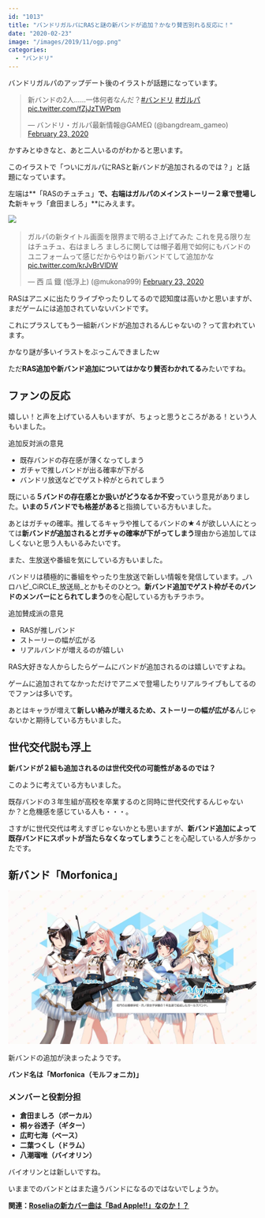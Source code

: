 ```yaml
---
id: "1013"
title: "バンドリガルパにRASと謎の新バンドが追加？かなり賛否別れる反応に！"
date: "2020-02-23"
image: "/images/2019/11/ogp.png"
categories: 
  - "バンドリ"
---
```


バンドリガルパのアップデート後のイラストが話題になっています。

<blockquote class="twitter-tweet"><p lang="ja" dir="ltr">新バンドの2人……一体何者なんだ？<a href="https://twitter.com/hashtag/%E3%83%90%E3%83%B3%E3%83%89%E3%83%AA?src=hash&amp;ref_src=twsrc%5Etfw">#バンドリ</a> <a href="https://twitter.com/hashtag/%E3%82%AC%E3%83%AB%E3%83%91?src=hash&amp;ref_src=twsrc%5Etfw">#ガルパ</a> <a href="https://t.co/fZjJzTWPpm">pic.twitter.com/fZjJzTWPpm</a></p>— バンドリ・ガルパ最新情報@GAMEΩ (@bangdream_gameo) <a href="https://twitter.com/bangdream_gameo/status/1231442749053734914?ref_src=twsrc%5Etfw">February 23, 2020</a></blockquote>
<script async src="https://platform.twitter.com/widgets.js" charset="utf-8"></script>

かすみとゆきなと、あと二人いるのがわかると思います。

このイラストで「ついにガルパにRASと新バンドが追加されるのでは？」と話題になっています。

左端は**「RASのチュチュ」**で、右端はガルパのメインストーリー２章で登場した**新キャラ「倉田ましろ」**にみえます。

![](https://pbs.twimg.com/media/ERcGqTpUcAM0Cnh?format=jpg&name=large)

<blockquote class="twitter-tweet"><p lang="ja" dir="ltr">ガルパの新タイトル画面を限界まで明るさ上げてみた これを見る限り左はチュチュ、右はましろ ましろに関しては帽子着用で如何にもバンドのユニフォームって感じだからやはり新バンドてして追加かな <a href="https://t.co/krJvBrVlDW">pic.twitter.com/krJvBrVlDW</a></p>— 西 瓜 鐡 (低浮上) (@mukona999) <a href="https://twitter.com/mukona999/status/1231428876623966209?ref_src=twsrc%5Etfw">February 23, 2020</a></blockquote>
<script async src="https://platform.twitter.com/widgets.js" charset="utf-8"></script>

RASはアニメに出たりライブやったりしてるので認知度は高いかと思いますが、まだゲームには追加されていないバンドです。

これにプラスしてもう一組新バンドが追加されるんじゃないの？って言われています。

かなり謎が多いイラストをぶっこんできましたｗ

ただ**RAS追加や新バンド追加についてはかなり賛否わかれてる**みたいですね。

## ファンの反応

嬉しい！と声を上げている人もいますが、ちょっと思うところがある！という人もいました。

追加反対派の意見

- 既存バンドの存在感が薄くなってしまう
- ガチャで推しバンドが出る確率が下がる
- バンドリ放送などでゲスト枠がとられてしまう

既にいる**５バンドの存在感とか扱いがどうなるか不安**っていう意見がありました。**いまの５バンドでも格差がある**と指摘している方もいました。

あとはガチャの確率。推してるキャラや推してるバンドの★４が欲しい人にとっては**新バンドが追加されるとガチャの確率が下がってしまう**理由から追加してほしくないと思う人もいるみたいです。

また、生放送や番組を気にしている方もいました。

バンドリは積極的に番組をやったり生放送で新しい情報を発信しています。_ハロハピ_CiRCLE_放送局_とかもそのひとつ。**新バンド追加でゲスト枠がそのバンドのメンバーにとられてしまう**のを心配している方もチラホラ。

追加賛成派の意見

- RASが推しバンド
- ストーリーの幅が広がる
- リアルバンドが増えるのが嬉しい

RAS大好きな人からしたらゲームにバンドが追加されるのは嬉しいですよね。

ゲームに追加されてなかっただけでアニメで登場したりリアルライブもしてるのでファンは多いです。

あとはキャラが増えて**新しい絡みが増えるため、ストーリーの幅が広がる**んじゃないかと期待している方もいました。

## 世代交代説も浮上

**新バンドが２組も追加されるのは世代交代の可能性があるのでは？**

このように考えている方もいました。

既存バンドの３年生組が高校を卒業するのと同時に世代交代するんじゃないか？と危機感を感じている人も・・・。

さすがに世代交代は考えすぎじゃないかとも思いますが、**新バンド追加によって既存バンドにスポットが当たらなくなってしまう**ことを心配している人が多かったです。

## 新バンド「Morfonica」

![](/images/2020/02/Morfonica.jpg)

新バンドの追加が決まったようです。

**バンド名は「Morfonica（モルフォニカ)」**

### メンバーと役割分担

- **倉田ましろ（ボーカル）**
- **桐ヶ谷透子（ギター）**
- **広町七海（ベース）**
- **二葉つくし（ドラム）**
- **八潮瑠唯（バイオリン）**

バイオリンとは新しいですね。

いままでのバンドとはまた違うバンドになるのではないでしょうか。

**関連：[Roseliaの新カバー曲は「Bad Apple!!」なのか！？](https://tialight.com/?p=1076)**

